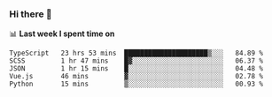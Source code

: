 ### Hi there 👋

<!--
**DBvc/DBvc** is a ✨ _special_ ✨ repository because its `README.md` (this file) appears on your GitHub profile.

Here are some ideas to get you started:

- 🔭 I’m currently working on ...
- 🌱 I’m currently learning ...
- 👯 I’m looking to collaborate on ...
- 🤔 I’m looking for help with ...
- 💬 Ask me about ...
- 📫 How to reach me: ...
- 😄 Pronouns: ...
- ⚡ Fun fact: ...
-->

📊 **Last week I spent time on**
<!--START_SECTION:waka-->
```text
TypeScript   23 hrs 53 mins  █████████████████████▒░░░   84.89 % 
SCSS         1 hr 47 mins    █▓░░░░░░░░░░░░░░░░░░░░░░░   06.37 % 
JSON         1 hr 15 mins    █░░░░░░░░░░░░░░░░░░░░░░░░   04.48 % 
Vue.js       46 mins         ▓░░░░░░░░░░░░░░░░░░░░░░░░   02.78 % 
Python       15 mins         ▒░░░░░░░░░░░░░░░░░░░░░░░░   00.93 % 
```
<!--END_SECTION:waka-->
